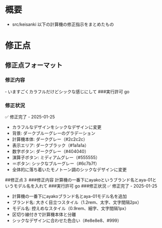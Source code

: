 # 概要
- src/keisanki 以下の計算機の修正指示をまとめたもの

# 修正点
## 修正点フォーマット
### 修正内容　
‐ いますごくカラフルだけどシックな感じにして
###実行許可
go
### 修正状況
✅ 修正完了 - 2025-01-25
- カラフルなデザインをシックなデザインに変更
- 背景: ダークブルーグレーのグラデーション
- 計算機本体: ダークグレー（#2c2c2c）
- 表示エリア: ダークブラック（#1a1a1a）
- 数字ボタン: ダークグレー（#404040）
- 演算子ボタン: ミディアムグレー（#555555）
- ＝ボタン: シックなブルーグレー（#6c7b7f）
- 全体的に落ち着いたモノトーン調のシックなデザインに変更

##修正点３
###修正内容
計算機の一番下にayakoというブランド名とaya-01というモデル名を入れて
###実行許可
go
###修正状況
✅ 修正完了 - 2025-01-25
- 計算機の一番下にayakoブランド名とaya-01モデル名を追加
- ブランド名: 大きく目立つスタイル（1.2rem、太字、文字間隔2px）
- モデル名: 控えめなスタイル（0.9rem、細字、文字間隔1px）
- 区切り線付きで計算機本体と分離
- シックなデザインに合わせた色合い（#e8e8e8、#999）